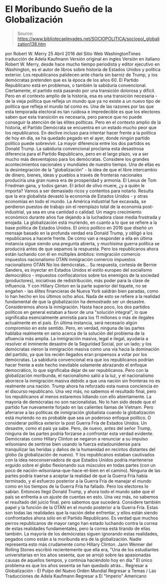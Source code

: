 # El Moribundo Sueño de la Globalización

> Source: https://www.bibliotecapleyades.net/SOCIOPOLITICA/sociopol_globalization138.htm

por Robert W. Merry 25 Abril 2016
del Sitio Web WashingtonTimes
traducción de Adela Kaufmann Versión original en ingles
Versión en italiano
Robert W. Merry, desde hace mucho tiempo periodista y editor ejecutivo en Washington, es el autor de libros sobre historia de Estados Unidos y política exterior.
Los republicanos palidecen ante charla sin barniz de Trump,
y los demócratas pretenden que es la época de los años 60.
El Partido Republicano está en problemas, o también la sabiduría convencional.
Ciertamente, el partido está pasando por una transición dolorosa y difícil. Pero en el contexto amplio de la historia, esa es una transición necesaria - de la vieja política que refleja un mundo que ya no existe a un nuevo tipo de política que refleja el mundo tal como es.
Una de las razones por las que esta temporada electoral es tan ruidosa e impredecible es que los electores saben que esta transición es necesaria, pero parece que no puede conseguir la atención de las élites políticas.
Pero en el contexto amplio de la historia, el Partido Demócrata se encuentra en un estado mucho peor que los republicanos. En declive incluso para intentar hacer frente a la política de hoy en día, se ha quedado pegado en el ayer, donde ningún partido político puede sobrevivir.
La mayor diferencia entre los dos partidos es Donald Trump.
La sabiduría convencional proclama esta desastrosa diferencia para el Partido Republicano, pero en el largo plazo, va a ser mucho más desventajoso para los demócratas.
Considere los grandes acontecimientos nacionales y mundiales de nuestro tiempo.
Una de ellas es la desintegración de la "globalización" - la idea de que el libre intercambio de dinero, bienes, ideas y pueblos a través de fronteras nacionales produciría una gran nueva era de prosperidad y armonía.
El Lexus de Tom Friedman gana, y todos ganan. El árbol de olivo muere, ¿y a quién le importa? Vamos a ser demasiado ricos y contentos para notarlo.
Resulta que la era globalista devastó la economía de Estados Unidos - y otras economías en todo el mundo. La América industrial fue excavada, se perdieron puestos de trabajo sin el reemplazo total de la economía post-industrial, ya sea en una cantidad o calidad. Un magro crecimiento económico durante años fue dejando a la luchadora clase media frustrada y enojada.
La globalización está muriendo, en cuanto a lo que se refiere a la base política de Estados Unidos. El único político en 2016 que diseñó un mensaje basado en la profunda verdad era Donald Trump, y obligó a los republicanos a hacerle frente.
De cómo van a responder a ella en última instancia sigue siendo una pregunta abierta, y muchísima guerra política se producirá antes de que sepamos la respuesta.
Pero los republicanos ahora están luchando con él en múltiples ámbitos:
inmigración comercio impuestos nacionalismo OTAN
inmigración
comercio
impuestos
nacionalismo
OTAN
No los demócratas...
Su respuesta, cortesía de Bernie Sanders, es inyectar en Estados Unidos el estilo europeo del socialismo democrático - impuestos confiscatorios sobre los enemigos de la sociedad (productores), iniciativas de redistribución, más poder para la clase de influencia.
Y con Hillary Clinton en la parte superior del tiquete, no se engañen - las élites financieras de Nueva York saldrán bien paradas, como lo han hecho en los últimos ocho años.
Nada de esto se refiere a la realidad fundamental de que la globalización ha demostrado ser un desastre.
Consideremos ahora la inmigración. Hasta hace poco, los dos partidos políticos en general estaban a favor de una "solución integral", lo que significaba esencialmente amnistía para los 11 millones o más de ilegales actualmente en el país.
En última instancia, será necesario algún compromiso en este sentido. Pero, en verdad, ninguna de las partes hablaba realmente en serio acerca de la solución del problema de la afluencia más amplia.
La inmigración masiva, legal e ilegal, ayudaría a resolver el inminente desastre de la Seguridad Social, por un lado; y los demócratas vieron la inmigración masiva como una vía hacia la dominación del partido, ya que los recién llegados eran propensos a votar por los demócratas.
La sabiduría convencional era que los republicanos podrían hacer frente a este hecho inevitable solamente abrazando el enfoque democrático, lo que significaba dejar de ser republicanos.
Pero con la globalización moribunda, el nacionalismo salió a la luz, y el nacionalismo aborrece la inmigración masiva debido a que una nación sin fronteras no es realmente una nación. Trump ahora ha reforzado esta nueva conciencia en el discurso republicano.
Una vez más, no sabemos el resultado final, pero los republicanos al menos estaremos lidiando con ello abiertamente.
La mayoría de demócratas no son nacionalistas. No lo han sido desde que el partido fue nuevamente forjado en las calientes llamas de Vietnam. Pero aferrarse a las políticas de inmigración globalista cuando la globalización está muriendo no es probable que sea un poderoso enfoque político.
O considerar política exterior la post Guerra Fría de Estados Unidos. Un desastre, como el país ya sabe. Pero, de nuevo, antes del señor Trump, ninguna de las partes podría forzarse a confrontar esta verdad evidente.
Demócratas como Hillary Clinton se negaron a renunciar a su impulso wilsoniano de sentirse bien usando la fuerza estadounidense para tranquilizar las heridas y daños de la humanidad en recintos distantes del globo (la globalización de nuevo).
Y los republicanos estaban cautivados con la idea neoconservadora de que Estados Unidos podría mantenerse erguido sobre el globo flexionando sus músculos en todas partes (con un poco de nación-wilsoniana-que-hace-el-bien en el camino).
Ninguna de las partes podría traerse a aceptar la realidad de que la Guerra Fría había terminado, y el esfuerzo posterior a la Guerra Fría de manejar el mundo como en los tiempos de la Guerra Fría ha fallado. Pero los electores lo sabían.
Entonces llegó Donald Trump, y ahora todo el mundo sabe que el país se enfrenta a un ajuste de cuentas en esto. Una vez más, no sabemos el resultado del juicio final, pero sabemos que sucederá.
Considere también papel y la función de la OTAN en el mundo posterior a la Guerra Fría.
Estas son todas las realidades que la nación debe enfrentar, y ellos están siendo confrontados ahora sólo en el Partido Republicano. Es verdad que muchos perros republicanos de mayor rango han estado luchando contra la correa de estas realidades fundamentales, pero la correa está tirando de ellas también.
La mayoría de los demócratas siguen ignorando estas realidades, pegados como están a la moribunda era de la globalización. Nadie representa esto más crudamente como Hillary Clinton.
Jann Wenner del Rolling Stones escribió recientemente que ella era,
"Una de los estudiantes universitarias en los años sesenta, que se arrojó sobre las apasionadas causas de aquellos tiempos, y continúa haciéndolo hoy en día."
El único problema es que los años sesenta se han quedado atrás...
Regresar a Globalización - El Pulpo del Nuevo Orden Mundial
Regresar a Temas / Las Traducciones de Adela Kaufmann
Regresar a El "Imperio" Americano

